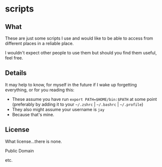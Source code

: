# scripts

## What

These are just some scripts I use and would like to be able to access from different places in a reliable place.

I wouldn't expect other people to use them but should you find them useful, feel free.

## Details

It may help to know, for myself in the future if I wake up forgetting everything, or for you reading this:

- These assume you have run `export PATH=$HOME/bin:$PATH` at some point (preferably by adding it to your `~/.zshrc` | `~/.bashrc` | `~/.profile`)
- They also might assume your username is `jay`
- Because that's mine.

## License

What license...there is none.

Public Domain

etc.
